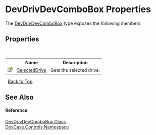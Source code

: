 # DevDrivDevComboBox Properties
 

The <a href="T_DevCase_Controls_DevDrivDevComboBox">DevDrivDevComboBox</a> type exposes the following members.


## Properties
&nbsp;<table><tr><th></th><th>Name</th><th>Description</th></tr><tr><td>![Public property](media/pubproperty.gif "Public property")</td><td><a href="P_DevCase_Controls_DevDrivDevComboBox_SelectedDrive">SelectedDrive</a></td><td>
Gets the selected drive.</td></tr></table>&nbsp;
<a href="#devdrivdevcombobox-properties">Back to Top</a>

## See Also


#### Reference
<a href="T_DevCase_Controls_DevDrivDevComboBox">DevDrivDevComboBox Class</a><br /><a href="N_DevCase_Controls">DevCase.Controls Namespace</a><br />